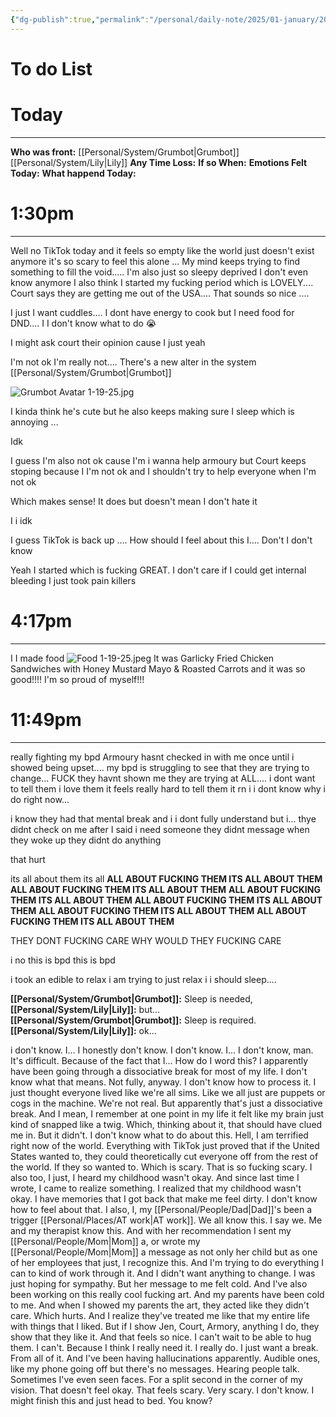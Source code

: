 ```yaml
---
{"dg-publish":true,"permalink":"/personal/daily-note/2025/01-january/2025-01-19/","tags":["#empty","anxiety","Not_Ok","SelfCare","sad","tired/exausted","daily","20-25"]}
---
```


# To do List

# Today
---
**Who was front:** [[Personal/System/Grumbot\|Grumbot]] [[Personal/System/Lily\|Lily]]
**Any Time Loss:**
	**If so When:**
**Emotions Felt Today:**
**What happend Today:**


# 1:30pm
---
Well no TikTok today and it feels so empty like the world just doesn't exist anymore it's so scary to feel this alone ... My mind keeps trying to find something to fill the void..... I'm also just so sleepy deprived I don't even know anymore I also think I started my fucking period which is LOVELY....  Court says they are getting me out of the USA.... That sounds so nice .... 

I just I want cuddles.... I dont have energy to cook but I need food for DND.... I I don't know what to do 😭 

I might ask court their opinion cause I just yeah 

I'm not ok I'm really not.... There's a new alter in the system [[Personal/System/Grumbot\|Grumbot]] 

![Grumbot Avatar 1-19-25.jpg](/img/user/Personal/Images/Grumbot%20Avatar%201-19-25.jpg)

I kinda think he's cute but he also keeps making sure I sleep which is annoying ...

Idk

I guess I'm also not ok cause I'm  i wanna help armoury but Court keeps stoping because I  I'm not ok and I shouldn't try to help everyone when I'm not ok 

Which makes sense! It does but doesn't mean I don't hate it 

I  i  idk 

I guess TikTok is back up .... 
How should I feel about this I.... Don't I don't know 

Yeah I started which is fucking GREAT. I don't care if I could get internal bleeding I just  took pain killers


# 4:17pm
---
I I made food ![Food 1-19-25.jpeg](/img/user/Personal/Images/Food%201-19-25.jpeg)
It was Garlicky Fried Chicken Sandwiches
with Honey Mustard Mayo & Roasted Carrots and it was so good!!!! I'm so proud of myself!!!



# 11:49pm
---
really fighting my bpd Armoury hasnt checked in with me once until i showed being upset.... my bpd is struggling to see that they are trying to change... FUCK they havnt shown me they are trying at ALL.... i dont want to tell them i love them it feels really hard to tell them it rn i i dont know why i do right now...

i know they had that mental break and i i dont fully understand but i... thye didnt check on me after I said i need someone they didnt message when they woke up they didnt do anything 

that hurt 

its all about them its all **ALL ABOUT FUCKING THEM ITS ALL ABOUT THEM** **ALL ABOUT FUCKING THEM ITS ALL ABOUT THEM** **ALL ABOUT FUCKING THEM ITS ALL ABOUT THEM** **ALL ABOUT FUCKING THEM ITS ALL ABOUT THEM** **ALL ABOUT FUCKING THEM ITS ALL ABOUT THEM** **ALL ABOUT FUCKING THEM ITS ALL ABOUT THEM** 

THEY DONT FUCKING CARE WHY WOULD THEY FUCKING CARE

i no this is bpd this is bpd

i took an edible to relax i am trying to just relax i 
i should sleep....


**[[Personal/System/Grumbot\|Grumbot]]:** Sleep is needed, 
**[[Personal/System/Lily\|Lily]]:** but...
**[[Personal/System/Grumbot\|Grumbot]]:** Sleep is required.
**[[Personal/System/Lily\|Lily]]:** ok...

 i don't know. I... I honestly don't know. I don't know.
I... I don't know, man. It's difficult. Because of the fact that I... How do I word this? I apparently have been going through a dissociative break for most of my life.
I don't know what that means. Not fully, anyway. I don't know how to process it.
I just thought everyone lived like we're all sims. Like we all just are puppets or cogs in the machine. We're not real.
But apparently that's just a dissociative break. And I mean, I remember at one point in my life it felt like my brain just kind of snapped like a twig. Which, thinking about it, that should have clued me in.
But it didn't. I don't know what to do about this. Hell, I am terrified right now of the world.
Everything with TikTok just proved that if the United States wanted to, they could theoretically cut everyone off from the rest of the world. If they so wanted to. Which is scary.
That is so fucking scary. I also too, I just, I heard my childhood wasn't okay. And since last time I wrote, I came to realize something.
I realized that my childhood wasn't okay. I have memories that I got back that make me feel dirty. I don't know how to feel about that.
I also, I, my [[Personal/People/Dad\|Dad]]'s been a trigger [[Personal/Places/AT work\|AT work]]. We all know this. I say we.
Me and my therapist know this. And with her recommendation I sent my [[Personal/People/Mom\|Mom]] a, or wrote my [[Personal/People/Mom\|Mom]] a message as not only her child but as one of her employees that just, I recognize this. And I'm trying to do everything I can to kind of work through it.
And I didn't want anything to change. I was just hoping for sympathy. But her message to me felt cold.
And I've also been working on this really cool fucking art. And my parents have been cold to me. And when I showed my parents the art, they acted like they didn't care.
Which hurts. And I realize they've treated me like that my entire life with things that I liked. But if I show Jen, Court, Armory, anything I do, they show that they like it.
And that feels so nice. I can't wait to be able to hug them. I can't.
Because I think I really need it. I really do. I just want a break.
From all of it. And I've been having hallucinations apparently. Audible ones, like my phone going off but there's no messages.
Hearing people talk. Sometimes I've even seen faces. For a split second in the corner of my vision.
That doesn't feel okay. That feels scary. Very scary.
I don't know. I might finish this and just head to bed. You know? 